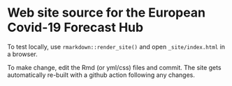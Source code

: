 # Web site source for the European Covid-19 Forecast Hub

To test locally, use `rmarkdown::render_site()` and open `_site/index.html` in a browser.

To make change, edit the Rmd (or yml/css) files and commit. The site gets automatically re-built with a github action following any changes.
